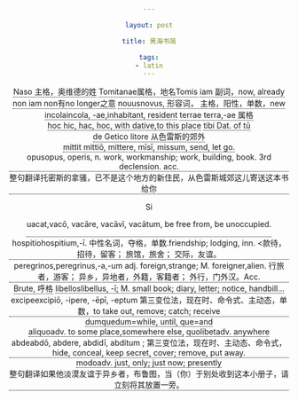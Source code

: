 ```yaml
---

layout: post

title: 黑海书简

tags:
- latin
---
```



<html>
<head>
<meta charset="utf-8">
<title>黑海书简</title>
</head>
<style>
.tooltip {
    position: relative;
    display: inline-block;
    border-bottom: 1px dotted black;
}

.tooltip .tooltiptext {
    visibility: hidden;
    width: 120px;
    background-color: black;
    color: #fff;
    text-align: center;
    border-radius: 6px;
    padding: 5px 0;

    /* 定位 */
    position: absolute;
    left:-20px;
    top:30px;
    z-index: 1;
}

.tooltip .tooltiptextk {
    visibility: hidden;
    width: 300px;
    background-color: black;
    color: #fff;
    text-align: center;
    border-radius: 6px;
    padding: 5px 0;

    /* 定位 */
    position: absolute;
    left:-100px;
    top:30px;
    z-index: 1;
}



.tooltip:hover .tooltiptext {
    visibility: visible;
}

.tooltip:hover .tooltiptextk {
    visibility: visible;
}

</style>
<body style="text-align:center;">
<div class="tooltip">Naso
  <span class="tooltiptext">主格，奥维德的姓</span>
</div> 

<div class="tooltip">Tomitanae<span class="tooltiptext">属格，地名Tomis</span>
</div>

<div class="tooltip"> iam<span class="tooltiptext"> 副词，now, already</span>
</div>

<div class="tooltip"> non<span class="tooltiptext"> iam non有no longer之意</span>
</div>

<div class="tooltip">nouus<span class="tooltiptext">novus, 形容词，
        主格，阳性，单数，new</span>
</div>

<div class="tooltip">incola<span class="tooltiptext">incola, -ae,inhabitant, resident </span>
</div>

<div class="tooltip">terrae<span class="tooltiptext"> terra,-ae 属格</span>
</div>

<br />
<div class="tooltip">hoc <span class="tooltiptext">hic, hac, hoc, with dative,to this place </span>
</div>

<div class="tooltip">tibi <span class="tooltiptext"> Dat. of tū</span>
</div>

<div class="tooltip"> de Getico litore <span class="tooltiptext"> 从色雷斯的郊外</span>
</div>

<div class="tooltip"> mittit <span class="tooltiptext">mittiō, mittere, mīsī, missum, send, let go.</span>
</div>

<div class="tooltip">opus<span class="tooltiptext">opus, operis, n. work, workmanship; work, building, book. 3rd declension. acc.</span>
</div>

<br />

<div class="tooltip">整句翻译<span class="tooltiptextk">托密斯的拿骚，已不是这个地方的新住民，从色雷斯城郊这儿寄送这本书给你</span>
</div>

<br />

Si <div class="tooltip">uacat,<span class="tooltiptext">vacō, vacāre, vacāvī, vacātum, be free from, be unoccupied.</span>
</div>

<div class="tooltip">hospitio<span class="tooltiptext">hospitium,-ī.  中性名词，夺格，单数.friendship; lodging, inn. <款待，招待，留客； 旅馆，旅舍； 交际，友谊。</span>
</div>

<div class="tooltip">peregrinos,<span class="tooltiptext">peregrinus,-a,-um adj. foreign,strange; M. foreigner,alien. 行旅者，游客； 异乡，异地者，外籍，客籍者； 外行，门外汉。Acc. </span>
</div>

<div class="tooltip">Brute,<span class="tooltiptext"> 呼格</span>
</div>

<div class="tooltip">libellos<span class="tooltiptext">libellus, -ī; M. small book; diary, letter; notice, handbill...</span>
</div>

<br />

<div class="tooltip">  excipe<span class="tooltiptext">excipiō, -ipere, -ēpī, -eptum 第三变位法，现在时、命令式、主动态，单数，to take out, remove; catch; receive</span>
</div>

<div class="tooltip">dumque<span class="tooltiptext">dum=while, until, que=and</span>
</div>

<div class="tooltip">aliquo<span class="tooltiptext">adv. to some place,somewhere else</span>,
</div>

<div class="tooltip">quolibet<span class="tooltiptext">adv. anywhere</span>
</div>

<div class="tooltip">abde<span class="tooltiptext">abdō, abdere, abdidī, abditum ; 第三变位法，现在时、主动态、命令式， hide, conceal, keep secret, cover; remove, put away.</span>
</div>

<div class="tooltip">modo<span class="tooltiptext">adv. just, only; just now; presently</span>
</div>

<div class="tooltip">整句翻译<span class="tooltiptextk">如果他淡漠友谊于异乡者，布鲁图，当（你）于别处收到这本小册子，请立刻将其放置一旁。 </span>
</div>


</body>
</html>
